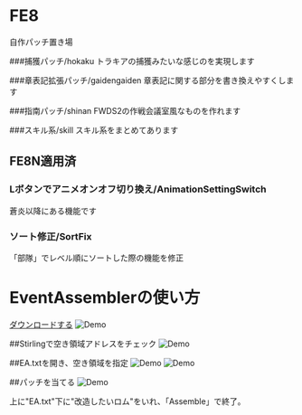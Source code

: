 # FE8
自作パッチ置き場

###捕獲パッチ/hokaku
トラキアの捕獲みたいな感じのを実現します

###章表記拡張パッチ/gaidengaiden
章表記に関する部分を書き換えやすくします

###指南パッチ/shinan
FWDS2の作戦会議室風なものを作れます

###スキル系/skill
スキル系をまとめてあります

## FE8N適用済

### Lボタンでアニメオンオフ切り換え/AnimationSettingSwitch
蒼炎以降にある機能です

### ソート修正/SortFix
「部隊」でレベル順にソートした際の機能を修正




# EventAssemblerの使い方
[ダウンロードする](http://feuniverse.us/t/event-assembler/1749)
![Demo](http://i.imgur.com/mqOX0fz.png)

##Stirlingで空き領域アドレスをチェック
![Demo](http://i.imgur.com/pw8gSRk.png)

##EA.txtを開き、空き領域を指定
![Demo](http://i.imgur.com/8kQXLwE.png)
![Demo](http://i.imgur.com/uBfFf4L.png)

##パッチを当てる
![Demo](http://i.imgur.com/SuT7Vsp.png)

上に"EA.txt"下に"改造したいロム"をいれ、「Assemble」で終了。